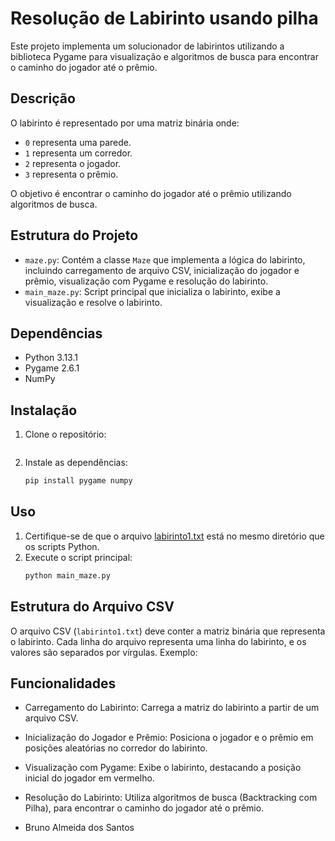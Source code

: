 # Resolução de Labirinto usando pilha

Este projeto implementa um solucionador de labirintos utilizando a biblioteca Pygame para visualização e algoritmos de busca para encontrar o caminho do jogador até o prêmio.

## Descrição

O labirinto é representado por uma matriz binária onde:
- `0` representa uma parede.
- `1` representa um corredor.
- `2` representa o jogador.
- `3` representa o prêmio.

O objetivo é encontrar o caminho do jogador até o prêmio utilizando algoritmos de busca.

## Estrutura do Projeto

- `maze.py`: Contém a classe `Maze` que implementa a lógica do labirinto, incluindo carregamento de arquivo CSV, inicialização do jogador e prêmio, visualização com Pygame e resolução do labirinto.
- `main_maze.py`: Script principal que inicializa o labirinto, exibe a visualização e resolve o labirinto.

## Dependências

- Python 3.13.1
- Pygame 2.6.1
- NumPy

## Instalação

1. Clone o repositório:
    ```
2. Instale as dependências:
    ```sh
    pip install pygame numpy
    ```

## Uso

1. Certifique-se de que o arquivo [labirinto1.txt](http://_vscodecontentref_/0) está no mesmo diretório que os scripts Python.
2. Execute o script principal:
    ```sh
    python main_maze.py
    ```

## Estrutura do Arquivo CSV

O arquivo CSV (`labirinto1.txt`) deve conter a matriz binária que representa o labirinto. Cada linha do arquivo representa uma linha do labirinto, e os valores são separados por vírgulas. Exemplo:

## Funcionalidades

- Carregamento do Labirinto: Carrega a matriz do labirinto a partir de um arquivo CSV.

- Inicialização do Jogador e Prêmio: Posiciona o jogador e o prêmio em posições aleatórias no corredor do labirinto.

- Visualização com Pygame: Exibe o labirinto, destacando a posição inicial do jogador em vermelho.

- Resolução do Labirinto: Utiliza algoritmos de busca (Backtracking com Pilha), para encontrar o caminho do jogador até o prêmio.

- Bruno Almeida dos Santos 